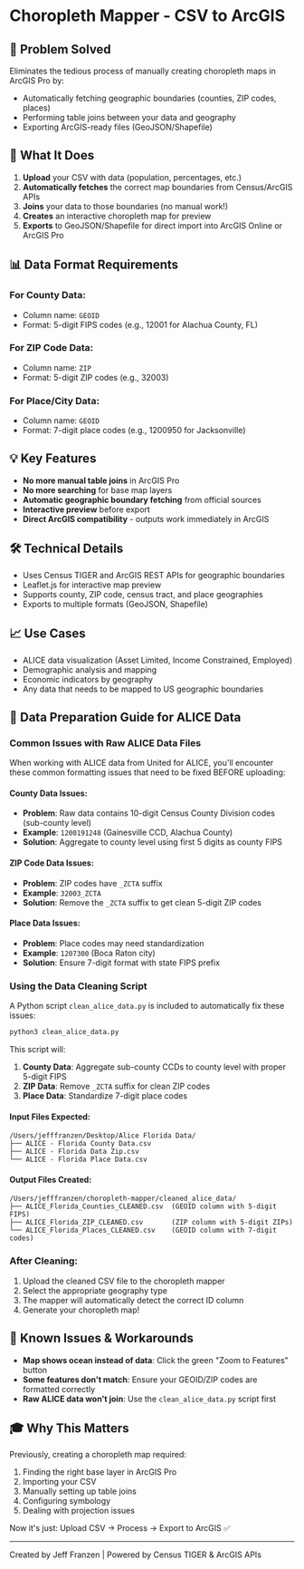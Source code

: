 # Choropleth Mapper - CSV to ArcGIS

## 🎯 Problem Solved
Eliminates the tedious process of manually creating choropleth maps in ArcGIS Pro by:
- Automatically fetching geographic boundaries (counties, ZIP codes, places)
- Performing table joins between your data and geography
- Exporting ArcGIS-ready files (GeoJSON/Shapefile)

## 🚀 What It Does
1. **Upload** your CSV with data (population, percentages, etc.)
2. **Automatically fetches** the correct map boundaries from Census/ArcGIS APIs
3. **Joins** your data to those boundaries (no manual work!)
4. **Creates** an interactive choropleth map for preview
5. **Exports** to GeoJSON/Shapefile for direct import into ArcGIS Online or ArcGIS Pro

## 📊 Data Format Requirements

### For County Data:
- Column name: `GEOID`
- Format: 5-digit FIPS codes (e.g., 12001 for Alachua County, FL)

### For ZIP Code Data:
- Column name: `ZIP`
- Format: 5-digit ZIP codes (e.g., 32003)

### For Place/City Data:
- Column name: `GEOID`
- Format: 7-digit place codes (e.g., 1200950 for Jacksonville)

## 💡 Key Features
- **No more manual table joins** in ArcGIS Pro
- **No more searching** for base map layers
- **Automatic geographic boundary fetching** from official sources
- **Interactive preview** before export
- **Direct ArcGIS compatibility** - outputs work immediately in ArcGIS

## 🛠️ Technical Details
- Uses Census TIGER and ArcGIS REST APIs for geographic boundaries
- Leaflet.js for interactive map preview
- Supports county, ZIP code, census tract, and place geographies
- Exports to multiple formats (GeoJSON, Shapefile)

## 📈 Use Cases
- ALICE data visualization (Asset Limited, Income Constrained, Employed)
- Demographic analysis and mapping
- Economic indicators by geography
- Any data that needs to be mapped to US geographic boundaries

## 🧹 Data Preparation Guide for ALICE Data

### Common Issues with Raw ALICE Data Files

When working with ALICE data from United for ALICE, you'll encounter these common formatting issues that need to be fixed BEFORE uploading:

#### County Data Issues:
- **Problem**: Raw data contains 10-digit Census County Division codes (sub-county level)
- **Example**: `1200191248` (Gainesville CCD, Alachua County)
- **Solution**: Aggregate to county level using first 5 digits as county FIPS

#### ZIP Code Data Issues:
- **Problem**: ZIP codes have `_ZCTA` suffix
- **Example**: `32003_ZCTA`
- **Solution**: Remove the `_ZCTA` suffix to get clean 5-digit ZIP codes

#### Place Data Issues:
- **Problem**: Place codes may need standardization
- **Example**: `1207300` (Boca Raton city)
- **Solution**: Ensure 7-digit format with state FIPS prefix

### Using the Data Cleaning Script

A Python script `clean_alice_data.py` is included to automatically fix these issues:

```bash
python3 clean_alice_data.py
```

This script will:
1. **County Data**: Aggregate sub-county CCDs to county level with proper 5-digit FIPS
2. **ZIP Data**: Remove `_ZCTA` suffix for clean ZIP codes
3. **Place Data**: Standardize 7-digit place codes

#### Input Files Expected:
```
/Users/jefffranzen/Desktop/Alice Florida Data/
├── ALICE - Florida County Data.csv
├── ALICE - Florida Data Zip.csv
└── ALICE - Florida Place Data.csv
```

#### Output Files Created:
```
/Users/jefffranzen/choropleth-mapper/cleaned_alice_data/
├── ALICE_Florida_Counties_CLEANED.csv  (GEOID column with 5-digit FIPS)
├── ALICE_Florida_ZIP_CLEANED.csv       (ZIP column with 5-digit ZIPs)
└── ALICE_Florida_Places_CLEANED.csv    (GEOID column with 7-digit codes)
```

### After Cleaning:
1. Upload the cleaned CSV file to the choropleth mapper
2. Select the appropriate geography type
3. The mapper will automatically detect the correct ID column
4. Generate your choropleth map!

## 🐛 Known Issues & Workarounds
- **Map shows ocean instead of data**: Click the green "Zoom to Features" button
- **Some features don't match**: Ensure your GEOID/ZIP codes are formatted correctly
- **Raw ALICE data won't join**: Use the `clean_alice_data.py` script first

## 🎓 Why This Matters
Previously, creating a choropleth map required:
1. Finding the right base layer in ArcGIS Pro
2. Importing your CSV
3. Manually setting up table joins
4. Configuring symbology
5. Dealing with projection issues

Now it's just: Upload CSV → Process → Export to ArcGIS ✅

---
Created by Jeff Franzen | Powered by Census TIGER & ArcGIS APIs